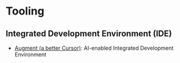 # Tooling

## Integrated Development Environment (IDE)

- [Augment (a better Cursor)](https://augmentcode.com): AI-enabled Integrated Development Environment
